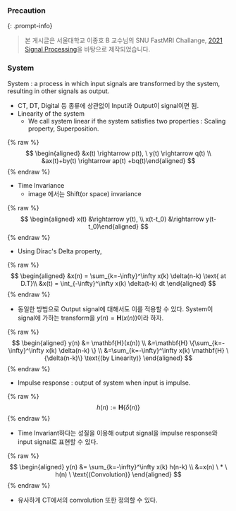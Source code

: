 
### Precaution


{: .prompt-info}


> 본 게시글은 서울대학교 이종호 B 교수님의 SNU FastMRI Challange, [2021 Signal Processing](https://www.youtube.com/playlist?list=PLZjIfJn3RN8si1ohhmSoWgH4VYLPwIW84)을 바탕으로 제작되었습니다.


### System


System
: a process in which input signals are transformed by the system, resulting in other signals as output.

- CT, DT, Digital 등 종류에 상관없이 Input과 Output이 signal이면 됨.
- Linearity of the system
	- We call system linear if the system satisfies two properties : Scaling property, Superposition.

{% raw %}
$$
\begin{aligned} &x(t) \rightarrow p(t), \ y(t) \rightarrow q(t) \\ &ax(t)+by(t) \rightarrow ap(t) +bq(t)\end{aligned}
$$
{% endraw %}


- Time Invariance
	- image 에서는 Shift(or space) invariance

{% raw %}
$$
\begin{aligned} x(t) &\rightarrow y(t), \\ x(t-t_0) &\rightarrow y(t-t_0)\end{aligned}
$$
{% endraw %}


- Using Dirac's Delta property,

{% raw %}
$$
\begin{aligned} &x(n) = \sum_{k=-\infty}^\infty x(k) \delta(n-k) \text{ at D.T}\\ &x(t) = \int_{-\infty}^\infty x(k) \delta(t-k) dt \end{aligned}
$$
{% endraw %}


- 동일한 방법으로 Output signal에 대해서도 이를 적용할 수 있다.
System이 signal에 가하는 transform을 $y(n) = \mathbf{H}(x(n))$이라 하자.

{% raw %}
$$
\begin{aligned} y(n) &= \mathbf{H}(x(n)) \\ &=\mathbf{H} \{\sum_{k=-\infty}^\infty x(k) \delta(n-k) \} \\ &=\sum_{k=-\infty}^\infty x(k) \mathbf{H} \{\delta(n-k)\} \text{(by Linearity)} \end{aligned}
$$
{% endraw %}


- Impulse response
: output of system when input is impulse.

{% raw %}
$$
h(n) :=\mathbf{H} \{\delta (n) \}
$$
{% endraw %}


- Time Invariant하다는 성질을 이용해 output signal을 impulse response와 input signal로 표현할 수 있다.

{% raw %}
$$
\begin{aligned} y(n) &= \sum_{k=-\infty}^\infty x(k) h(n-k) \\ &=x(n) \ * \ h(n) \ \text{(Convolution)} \end{aligned}
$$
{% endraw %}


- 유사하게 CT에서의 convolution 또한 정의할 수 있다.
<script>
  window.MathJax = {
    tex: {
      macros: {
        R: "\\\\mathbb{R}",
        N: "\\\\mathbb{N}",
        Z: "\\\\mathbb{Z}",
        Q: "\\\\mathbb{Q}",
        C: "\\\\mathbb{C}",
        proj: "\\\\operatorname{proj}",
        rank: "\\\\operatorname{rank}",
        im: "\\\\operatorname{im}",
        dom: "\\\\operatorname{dom}",
        codom: "\\\\operatorname{codom}",
        argmax: "\\\\operatorname*{arg\\,max}",
        argmin: "\\\\operatorname*{arg\\,min}",
        "\\{": "\\\\lbrace",
        "\\}": "\\\\rbrace",
        sub: "\\\\subset",
        sup: "\\\\supset",
        sube: "\\\\subseteq",
        supe: "\\\\supseteq"
      },
      tags: "ams",
      strict: false, 
      inlineMath: [["$", "$"], ["\\\\(", "\\\\)"]],
      displayMath: [["$$", "$$"], ["\\\\[", "\\\\]"]]
    },
    options: {
      skipHtmlTags: ["script", "noscript", "style", "textarea", "pre"]
    }
  };
</script>
<script async src="https://cdn.jsdelivr.net/npm/mathjax@3/es5/tex-mml-chtml.js"></script>

